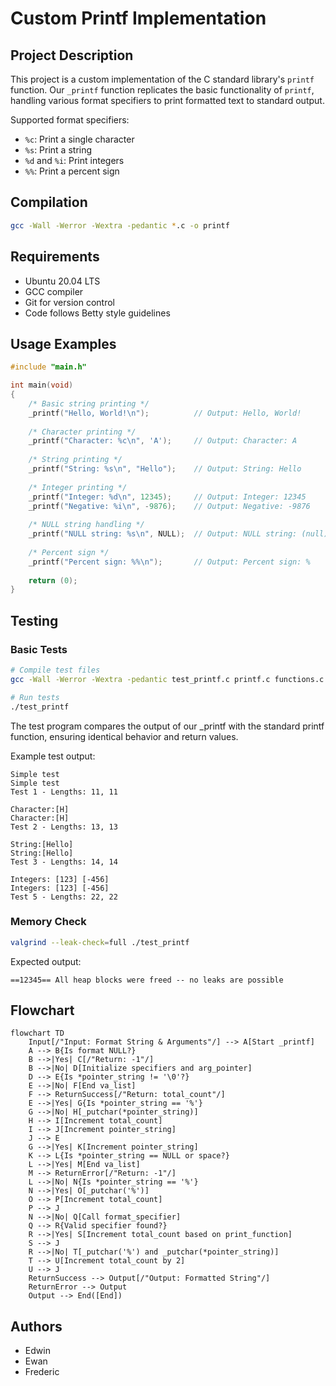 # Custom Printf Implementation

## Project Description

This project is a custom implementation of the C standard library's `printf` function. Our `_printf` function replicates the basic functionality of `printf`, handling various format specifiers to print formatted text to standard output.

Supported format specifiers:
- `%c`: Print a single character
- `%s`: Print a string
- `%d` and `%i`: Print integers
- `%%`: Print a percent sign

## Compilation

```bash
gcc -Wall -Werror -Wextra -pedantic *.c -o printf
```

## Requirements

- Ubuntu 20.04 LTS
- GCC compiler
- Git for version control
- Code follows Betty style guidelines

## Usage Examples

```c
#include "main.h"

int main(void)
{
    /* Basic string printing */
    _printf("Hello, World!\n");          // Output: Hello, World!
    
    /* Character printing */
    _printf("Character: %c\n", 'A');     // Output: Character: A
    
    /* String printing */
    _printf("String: %s\n", "Hello");    // Output: String: Hello
    
    /* Integer printing */
    _printf("Integer: %d\n", 12345);     // Output: Integer: 12345
    _printf("Negative: %i\n", -9876);    // Output: Negative: -9876
    
    /* NULL string handling */
    _printf("NULL string: %s\n", NULL);  // Output: NULL string: (null)
    
    /* Percent sign */
    _printf("Percent sign: %%\n");       // Output: Percent sign: %
    
    return (0);
}
```

## Testing

### Basic Tests
```bash
# Compile test files
gcc -Wall -Werror -Wextra -pedantic test_printf.c printf.c functions.c _putchar.c -o test_printf

# Run tests
./test_printf
```

The test program compares the output of our _printf with the standard printf function, ensuring identical behavior and return values.

Example test output:
```
Simple test
Simple test
Test 1 - Lengths: 11, 11

Character:[H]
Character:[H]
Test 2 - Lengths: 13, 13

String:[Hello]
String:[Hello]
Test 3 - Lengths: 14, 14

Integers: [123] [-456]
Integers: [123] [-456]
Test 5 - Lengths: 22, 22
```

### Memory Check
```bash
valgrind --leak-check=full ./test_printf
```

Expected output:
```
==12345== All heap blocks were freed -- no leaks are possible
```

## Flowchart

```mermaid
flowchart TD
    Input[/"Input: Format String & Arguments"/] --> A[Start _printf]
    A --> B{Is format NULL?}
    B -->|Yes| C[/"Return: -1"/]
    B -->|No| D[Initialize specifiers and arg_pointer]
    D --> E{Is *pointer_string != '\0'?}
    E -->|No| F[End va_list]
    F --> ReturnSuccess[/"Return: total_count"/]
    E -->|Yes| G{Is *pointer_string == '%'}
    G -->|No| H[_putchar(*pointer_string)]
    H --> I[Increment total_count]
    I --> J[Increment pointer_string]
    J --> E
    G -->|Yes| K[Increment pointer_string]
    K --> L{Is *pointer_string == NULL or space?}
    L -->|Yes| M[End va_list]
    M --> ReturnError[/"Return: -1"/]
    L -->|No| N{Is *pointer_string == '%'}
    N -->|Yes| O[_putchar('%')]
    O --> P[Increment total_count]
    P --> J
    N -->|No| Q[Call format_specifier]
    Q --> R{Valid specifier found?}
    R -->|Yes| S[Increment total_count based on print_function]
    S --> J
    R -->|No| T[_putchar('%') and _putchar(*pointer_string)]
    T --> U[Increment total_count by 2]
    U --> J
    ReturnSuccess --> Output[/"Output: Formatted String"/]
    ReturnError --> Output
    Output --> End([End])
```

## Authors
- Edwin
- Ewan
- Frederic
```
